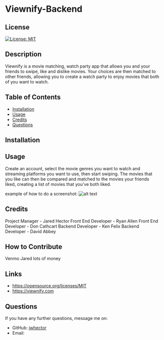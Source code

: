 # Viewnify-Backend

## License

[![License: MIT](https://img.shields.io/badge/License-MIT-yellow.svg)](https://opensource.org/licenses/MIT)

## Description

 Viewnify is a movie matching, watch party app that allows you and your friends to swipe, like and dislike movies. Your choices are then matched to other friends, allowing you to create a watch party to enjoy movies that both of you want to watch.

 ## Table of Contents

 - [Installation](#installation)
 - [Usage](#usage)
 - [Credits](#credits)
 - [Questions](#questions)

 ## Installation



 ## Usage
 
 Create an account, select the movie genres you want to watch and streaming platforms you want to use, then start swiping.
 The movies that you like can then be compared and matched to the movies your friends liked, creating a list of movies that you've both liked.
 
 
 example of how to do a screenshot:
 ![alt text](assets/images/screenshot.png)

 ## Credits

 Project Manager - Jared Hector
 Front End Developer - Ryan Allen
 Front End Developer - Don Cathcart
 Backend Developer - Ken Felix
 Backend Developer - David Abbey


 ## How to Contribute

 Venmo Jared lots of money

 ## Links

  - https://opensource.org/licenses/MIT
  - https://viewnify.com

 
 ## Questions

 If you have any further questions, message me on:

  - GitHub: [jwhector](https://github.com/jwhector)
  - Email: 
 
 

